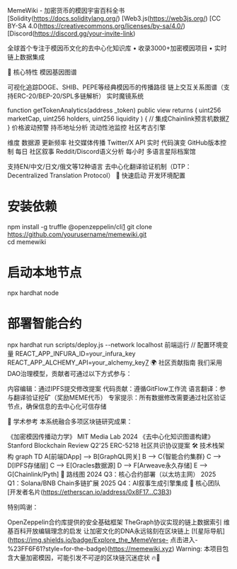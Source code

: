 MemeWiki - 加密货币的模因宇宙百科全书
[Solidity(https://docs.soliditylang.org/) [Web3.js(https://web3js.org/) [CC BY-SA 4.0(https://creativecommons.org/licenses/by-sa/4.0/) [Discord(https://discord.gg/your-invite-link)

全球首个专注于模因币文化的去中心化知识库 • 收录3000+加密模因项目 • 实时链上数据集成


🌟 核心特性
模因基因图谱

可视化追踪DOGE、SHIB、PEPE等经典模因币的传播路径
链上交互关系图谱（支持ERC-20/BEP-20/SPL多链解析）
实时魔镜系统

function getTokenAnalytics(address _token) public view returns (
    uint256 marketCap,
    uint256 holders,
    uint256 liquidity 
) {
    // 集成Chainlink预言机数据[7]()
}
价格波动预警
持币地址分析
流动性池监控
社区考古引擎

维度	数据源	更新频率
社交媒体传播	Twitter/X API	实时
代码演变	GitHub版本控制	每日
社区叙事	Reddit/Discord语义分析	每小时
多语言星际档案馆

支持EN/中文/日文/俄文等12种语言
去中心化翻译验证机制（DTP：Decentralized Translation Protocol）
🚀 快速启动
开发环境配置
# 安装依赖 
npm install -g truffle @openzeppelin/cli[1]()
git clone https://github.com/yourusername/memewiki.git  
cd memewiki 
 
# 启动本地节点 
npx hardhat node 
 
# 部署智能合约 
npx hardhat run scripts/deploy.js  --network localhost 
前端运行
// 配置环境变量 
REACT_APP_INFURA_ID=your_infura_key 
REACT_APP_ALCHEMY_API=your_alchemy_key[7]()
🌍 社区贡献指南
我们采用DAO治理模型，贡献者可通过以下方式参与：

内容编辑：通过IPFS提交修改提案
代码贡献：遵循GitFlow工作流
语言翻译：参与翻译验证挖矿（奖励MEME代币）
专家提示：所有数据修改需要通过社区验证节点，确保信息的去中心化可信存储

📜 学术参考
本系统融合多项区块链研究成果：

《加密模因传播动力学》 MIT Media Lab 2024
《去中心化知识图谱构建》 Stanford Blockchain Review Q2'25
ERC-5218 社区共识协议提案
🛠️ 技术栈架构
graph TD 
    A[前端DApp] --> B[GraphQL网关]
    B --> C{智能合约集群}
    C --> D[IPFS存储层]
    C --> E[Oracles数据源]
    D --> F[Arweave永久存储]
    E --> G[Chainlink/Pyth]
📍 路线图
 2024 Q3：核心合约部署（以太坊主网）
 2025 Q1：Solana/BNB Chain多链扩展
 2025 Q4：AI叙事生成引擎集成
👥 核心团队
[开发者名片(https://etherscan.io/address/0x8F17...C3B3)

特别鸣谢：

OpenZeppelin合约库提供的安全基础框架
TheGraph协议实现的链上数据索引
维基百科开放编辑理念的启发
让加密文化的DNA永远铭刻在区块链上
[![星际导航](https://img.shields.io/badge/Explore_the_MemeVerse- 点击进入-%23FF6F61?style=for-the-badge)(https://memewiki.xyz)
Warning: 本项目包含大量加密模因，可能引发不可逆的区块链沉迷症状 🔥🦄
